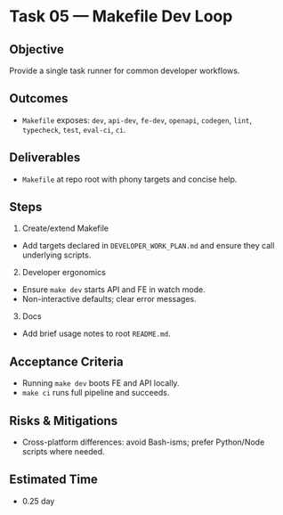 # Task 05 — Makefile Dev Loop

## Objective

Provide a single task runner for common developer workflows.

## Outcomes

- `Makefile` exposes: `dev`, `api-dev`, `fe-dev`, `openapi`, `codegen`, `lint`, `typecheck`, `test`, `eval-ci`, `ci`.

## Deliverables

- `Makefile` at repo root with phony targets and concise help.

## Steps

1. Create/extend Makefile

- Add targets declared in `DEVELOPER_WORK_PLAN.md` and ensure they call underlying scripts.

2. Developer ergonomics

- Ensure `make dev` starts API and FE in watch mode.
- Non-interactive defaults; clear error messages.

3. Docs

- Add brief usage notes to root `README.md`.

## Acceptance Criteria

- Running `make dev` boots FE and API locally.
- `make ci` runs full pipeline and succeeds.

## Risks & Mitigations

- Cross-platform differences: avoid Bash-isms; prefer Python/Node scripts where needed.

## Estimated Time

- 0.25 day

